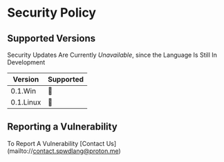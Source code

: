 # Security Policy

## Supported Versions

Security Updates Are Currently *Unavailable*, since the Language Is Still In Development

| Version  | Supported             |
| -------- | ----------------------|
| 0.1.Win  | :construction_worker: |
| 0.1.Linux| :construction_worker: |

## Reporting a Vulnerability

To Report A Vulnerability [Contact Us] (mailto://contact.spwdlang@proton.me)
